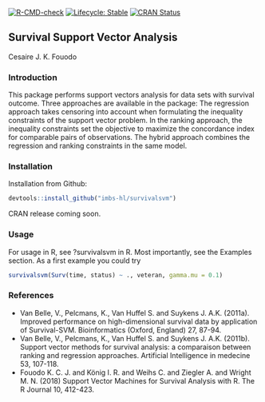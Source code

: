 <!-- badges: start -->

[![R-CMD-check](https://github.com/imbs-hl/survivalsvm/actions/workflows/R-CMD-check.yaml/badge.svg)](https://github.com/imbs-hl/survivalsvm/actions/workflows/R-CMD-check.yaml)
[![Lifecycle:
Stable](https://img.shields.io/badge/lifecycle-Stable-green.svg)](https://lifecycle.r-lib.org/articles/stages.html#Stable)
[![CRAN Status](https://img.shields.io/badge/CRAN-survivalsvm-blue)](https://cran.r-project.org/package=survivalsvm)

<!-- badges: end -->
## Survival Support Vector Analysis
Cesaire J. K. Fouodo

### Introduction
This package performs support vectors analysis for data sets with survival outcome. Three approaches are available in the package: The regression approach takes censoring into account when formulating the inequality constraints of the support vector problem. In the ranking approach, the inequality constraints set the objective to maximize the concordance index for comparable pairs of observations. The hybrid approach combines the regression and ranking constraints in the same model.

### Installation
Installation from Github:
```R
devtools::install_github("imbs-hl/survivalsvm")
```

CRAN release coming soon.

### Usage
For usage in R, see ?survivalsvm in R. Most importantly, see the Examples section. As a first example you could try 

```R  
survivalsvm(Surv(time, status) ~ ., veteran, gamma.mu = 0.1)
```

### References
* Van Belle, V., Pelcmans, K., Van Huffel S. and Suykens J. A.K. (2011a). Improved performance on high-dimensional survival data by application of Survival-SVM. Bioinformatics (Oxford, England) 27, 87-94.
* Van Belle, V., Pelcmans, K., Van Huffel S. and Suykens J. A.K. (2011b). Support vector methods for survival analysis: a comparaison between ranking and regression approaches. Artificial Intelligence in medecine 53, 107-118.
* Fouodo K. C. J. and König I. R. and Weihs C. and Ziegler A. and Wright M. N. (2018) Support Vector Machines for Survival Analysis with R. The R Journal 10, 412-423.
